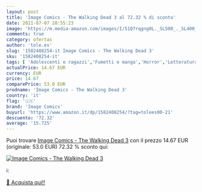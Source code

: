 ```yaml
---
layout: post
title: 'Image Comics - The Walking Dead 3 al 72.32 % di sconto'
date: 2021-07-07 20:55:23
image: 'https://m.media-amazon.com/images/I/51Q7rqgng0L._SL500_._SL400_.jpg'
comments: true
category: ofertas
author: 'tole.es'
slug: '1582408254-it Image Comics - The Walking Dead 3'
sku: '1582408254-it'
tags: [ 'Adolescenti e ragazzi','Fumetti e manga','Horror','Letteratura e narrativa','Libri','Narrativa a fumetti','Narrativa di genere','image comics', ]
actualPrice: 14.67 EUR
currency: EUR
price: 14.67
comparePrice: 53.0 EUR
prodname: 'Image Comics - The Walking Dead 3'
country: 'it'
flag: '🇮🇹'
brand: 'Image Comics'
buyurl: 'https://www.amazon.it/dp/1582408254/?tag=tolees00-21'
descuento: '72.32'
average: '15.725'
---
```


Puoi trovare [Image Comics - The Walking Dead 3](https://www.amazon.it/dp/1582408254/?tag=tolees00-21) con il prezzo 14.67 EUR (originale: 53.0 EUR) 72.32 % sconto qui:

[![Image Comics - The Walking Dead 3](https://m.media-amazon.com/images/I/51Q7rqgng0L._SL500_._SL400_.jpg)](https://www.amazon.it/dp/1582408254/?tag=tolees00-21)

ℹ️:


[🛒 Acquista qui!!](https://www.amazon.it/dp/1582408254/?tag=tolees00-21)
